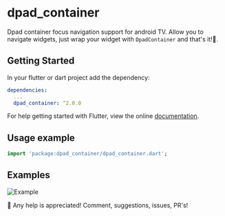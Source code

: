 # dpad_container

Dpad container focus navigation support for android TV. Allow you to navigate widgets, just wrap your widget with `DpadContainer` and that's it!👻.

## Getting Started

In your flutter or dart project add the dependency:

```yml
dependencies:
  ...
  dpad_container: ^2.0.0
```

For help getting started with Flutter, view the online
[documentation](https://flutter.io/).

## Usage example

```dart
import 'package:dpad_container/dpad_container.dart';
```

## Examples

![Example](https://raw.githubusercontent.com/nicoaudy/dpad_container/master/screenshot.gif)

👋 Any help is appreciated! Comment, suggestions, issues, PR's!
